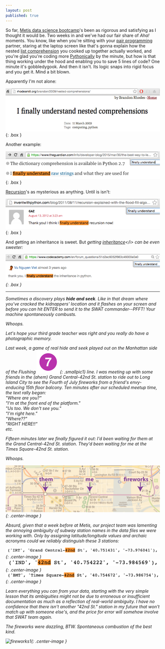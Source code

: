 ```yaml
---
layout: post
published: true
---
```


<style type="text/css">
.box
{
  border-width: 2px;
  border-color: #000000;
  border-style: solid;
  padding:1px;
  margin-left: auto;
  margin-right: auto;
}
.center-text
{
  text-align:center;
}
.smallpic1
{
  height: 20px;
  width: 20px;
}

</style>
 
So far, [Metis data science bootcamp](http://www.thisismetis.com/data-science)'s been as rigorous and satisfying as I thought it would be. Two weeks in and we've had our fair share of <i>Aha!</i> moments. You know, like when you're sitting with your [pair programming](https://en.wikipedia.org/wiki/Pair_programming) partner, staring at the laptop screen like that's gonna explain how the nested [list comprehension](https://en.wikipedia.org/wiki/List_comprehension) you cooked up together actually worked, and you're glad you're coding more [Pythonically](http://stackoverflow.com/questions/25011078/what-does-pythonic-mean) by the minute, but how is that thing working under the hood and enabling you to save 5 lines of code? One minute it's gobbledygook. And then it isn't. Its logic snaps into rigid focus and you get it. Mind a bit blown.


Apparently I'm not alone:

![](/images/finally_5.png){: .box }


Another example:

![](/images/finally_4.png){: .box }


[Recursion](https://en.wikipedia.org/wiki/Recursion_(computer_science)#Recursive_programs)'s as mysterious as anything. Until is isn't:

![](/images/finally_3.png){: .box }


And getting an inheritance is sweet. But <i>getting [inheritance](https://en.wikipedia.org/wiki/Inheritance_(object-oriented_programming))</i> can be even sweeter: 

![](/images/finally_1.png){: .box }



***


Sometimes a discovery plays <b>hide and seek</b>. Like in that dream where you've cracked the kidnappers' location and it flashes on your screen and before you can hit ENTER to send it to the SWAT commander--PFFT! Your machine spontaneously combusts. 

Whoops. 

Let's hope your third grade teacher was right and you really <i>do</i> have a photographic memory. 

Last week, a game of real hide and seek played out on the Manhattan side of the Flushing !["7"](/images/NYCS-bull-trans-7.svg.png){: .smallpic1} line. I was meeting up with some friends in the (*ahem*) Grand Central-42nd St. station to ride out to Long Island City to see the Fourth of July fireworks from a friend's envy-enducing 15th floor balcony. Ten minutes after our scheduled meetup time, the text rally began:  
"Where are you?"  
"I'm at the front end of the platform."  
"Us too. We don't see you."  
"I'm right here."  
"Where??"  
"RIGHT HERE!!"  
etc.

Fifteen minutes later we finally figured it out: I'd been waiting for them at the Grand Central-42nd St. station. They'd been waiting for me at the <i>Times Square</i>-42nd St. station. 

Whoops.

![](/images/them-me-fireworks.png){: .center-image }

Absurd, given that a week before at Metis, our project team was lamenting the annoying ambiguity of subway station names in the data files we were working with. Only by assigning latitude/longitude values and archaic acronyms could we reliably distinguish these 3 stations:

![](/images/gc42_in_data.png){: .center-image }
![](/images/ind_42nd_in_data.png){: .center-image }
![](/images/times_sq_in_data.png){: .center-image }

Learn everything you can from your data, starting with the very simple lesson that its ambiguities might not be due to erroneous or insufficient documentation as much as a reflection of real-world ambiguity. I have no confidence that there isn't another "42nd St." station in my future that won't match up with someone else's, and the price for error will somehow involve that SWAT team again. 

The fireworks were dazzling, BTW. Spontaneous combustion of the best kind. 

![fireworks1](/images/fireworks.png){: .center-image }


